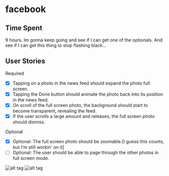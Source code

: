 facebook
========

Time Spent
-
9 hours. Im gonna keep going and see if I can get one of the optionals. And see if I can get this thing to stop flashing black...


User Stories
-
  
Required
  * [x] Tapping on a photo in the news feed should expand the photo full screen.
  * [x] Tapping the Done button should animate the photo back into its position in the news feed.
  * [x] On scroll of the full screen photo, the background should start to become transparent, revealing the feed.
  * [x] If the user scrolls a large amount and releases, the full screen photo should dismiss.
  
Optional
  * [x] Optional: The full screen photo should be zoomable.[I guess this counts, but I'm still workin' on it]
  * [ ] Optional: The user should be able to page through the other photos in full screen mode.

![alt tag](facebookgif.gif)
![alt tag](facebookgof2.gif)

